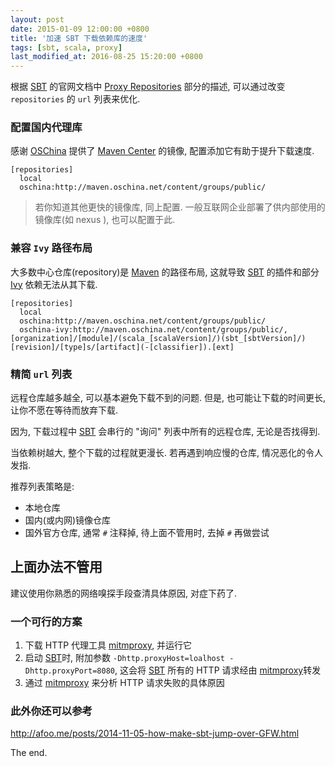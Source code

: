 ```yaml
---
layout: post
date: 2015-01-09 12:00:00 +0800
title: '加速 SBT 下载依赖库的速度'
tags: [sbt, scala, proxy]
last_modified_at: 2016-08-25 15:20:00 +0800
---
```


根据 [SBT][sbt] 的官网文档中 [Proxy Repositories][proxy_repos] 部分的描述, 可以通过改变 `repositories` 的 `url` 列表来优化.

<!--more-->

### 配置国内代理库

感谢 [OSChina][osc] 提供了 [Maven Center][mvn] 的镜像, 配置添加它有助于提升下载速度.

```
[repositories]
  local
  oschina:http://maven.oschina.net/content/groups/public/
```

> 若你知道其他更快的镜像库, 同上配置.
> 一般互联网企业部署了供内部使用的镜像库(如 nexus ), 也可以配置于此.

### 兼容 `Ivy` 路径布局

大多数中心仓库(repository)是 [Maven][mvn] 的路径布局, 这就导致 [SBT][sbt] 的插件和部分 [Ivy][ivy] 依赖无法从其下载.

```
[repositories]
  local
  oschina:http://maven.oschina.net/content/groups/public/
  oschina-ivy:http://maven.oschina.net/content/groups/public/, [organization]/[module]/(scala_[scalaVersion]/)(sbt_[sbtVersion]/)[revision]/[type]s/[artifact](-[classifier]).[ext]
```

###  精简 `url` 列表

远程仓库越多越全, 可以基本避免下载不到的问题. 但是, 也可能让下载的时间更长, 让你不愿在等待而放弃下载.

因为, 下载过程中 [SBT][sbt] 会串行的 "询问" 列表中所有的远程仓库, 无论是否找得到.

当依赖树越大, 整个下载的过程就更漫长. 若再遇到响应慢的仓库, 情况恶化的令人发指.

推荐列表策略是:

- 本地仓库
- 国内(或内网)镜像仓库
- 国外官方仓库, 通常 `#` 注释掉, 待上面不管用时, 去掉 `#` 再做尝试


## 上面办法不管用

建议使用你熟悉的网络嗅探手段查清具体原因, 对症下药了.

### 一个可行的方案

1. 下载 HTTP 代理工具 [mitmproxy][mproxy], 并运行它
2. 启动 [SBT][sbt]时, 附加参数 `-Dhttp.proxyHost=loalhost -Dhttp.proxyPort=8080`, 这会将 [SBT][sbt] 所有的 HTTP 请求经由 [mitmproxy][mproxy]转发
3. 通过 [mitmproxy][mproxy] 来分析 HTTP 请求失败的具体原因


[sbt]: http://www.scala-sbt.org/
[scala]: http://www.scala-lang.org/
[mproxy]: https://mitmproxy.org/
[proxy_repos]: http://www.scala-sbt.org/0.13/docs/Proxy-Repositories.html
[osc]: http://www.oschina.net
[mvn]: http://search.maven.org
[ivy]: http://ant.apache.org/ivy/


### 此外你还可以参考

http://afoo.me/posts/2014-11-05-how-make-sbt-jump-over-GFW.html

The end.
